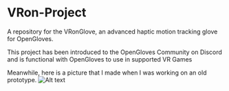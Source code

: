 # VRon-Project
A repository for the VRonGlove, an advanced haptic motion tracking glove for OpenGloves.

This project has been introduced to the OpenGloves Community on Discord and is functional with OpenGloves to use in supported VR Games

Meanwhile, here is a picture that I made when I was working on an old prototype.
![Alt text]([https://github.com/MrMarans/GrabticGlove-Project/blob/main/IMG_20220105_152126.jpg?raw=true "Optional title](https://github.com/MrMarans/VRon-Project/blob/main/3D-Bilder%20der%20Designiterationen/Renders/Render12.jpg?raw=true)https://github.com/MrMarans/VRon-Project/blob/main/3D-Bilder%20der%20Designiterationen/Renders/Render12.jpg?raw=true")
